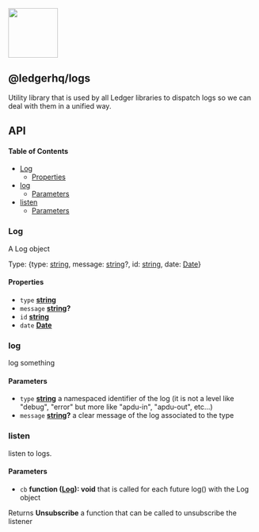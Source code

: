 <img src="https://user-images.githubusercontent.com/211411/34776833-6f1ef4da-f618-11e7-8b13-f0697901d6a8.png" height="100" />

## @ledgerhq/logs

Utility library that is used by all Ledger libraries to dispatch logs so we can deal with them in a unified way.

## API

<!-- Generated by documentation.js. Update this documentation by updating the source code. -->

#### Table of Contents

-   [Log](#log)
    -   [Properties](#properties)
-   [log](#log-1)
    -   [Parameters](#parameters)
-   [listen](#listen)
    -   [Parameters](#parameters-1)

### Log

A Log object

Type: {type: [string](https://developer.mozilla.org/docs/Web/JavaScript/Reference/Global_Objects/String), message: [string](https://developer.mozilla.org/docs/Web/JavaScript/Reference/Global_Objects/String)?, id: [string](https://developer.mozilla.org/docs/Web/JavaScript/Reference/Global_Objects/String), date: [Date](https://developer.mozilla.org/docs/Web/JavaScript/Reference/Global_Objects/Date)}

#### Properties

-   `type` **[string](https://developer.mozilla.org/docs/Web/JavaScript/Reference/Global_Objects/String)** 
-   `message` **[string](https://developer.mozilla.org/docs/Web/JavaScript/Reference/Global_Objects/String)?** 
-   `id` **[string](https://developer.mozilla.org/docs/Web/JavaScript/Reference/Global_Objects/String)** 
-   `date` **[Date](https://developer.mozilla.org/docs/Web/JavaScript/Reference/Global_Objects/Date)** 

### log

log something

#### Parameters

-   `type` **[string](https://developer.mozilla.org/docs/Web/JavaScript/Reference/Global_Objects/String)** a namespaced identifier of the log (it is not a level like "debug", "error" but more like "apdu-in", "apdu-out", etc...)
-   `message` **[string](https://developer.mozilla.org/docs/Web/JavaScript/Reference/Global_Objects/String)?** a clear message of the log associated to the type

### listen

listen to logs.

#### Parameters

-   `cb` **function ([Log](#log)): void** that is called for each future log() with the Log object

Returns **Unsubscribe** a function that can be called to unsubscribe the listener
